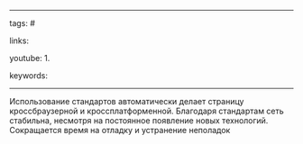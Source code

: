 ____

tags: #

links: 

youtube: 
1. 

keywords:

_____

Использование стандартов автоматически делает страницу кроссбраузерной и кроссплатформенной. Благодаря стандартам сеть стабильна, несмотря на постоянное появление новых технологий. Сокращается время на отладку и устранение неполадок